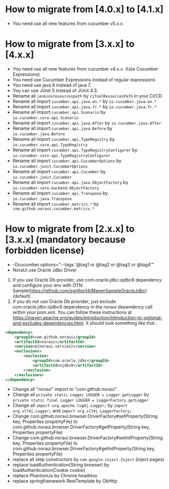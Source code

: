 # How to migrate from [4.0.x] to [4.1.x]

* You need use all new features from cucumber v5.x.x.

# How to migrate from [3.x.x] to [4.x.x]

* You need use all new features from cucumber v4.x.x. (Use Cucumber Expressions)
* You need use Cucumber Expressions instead of regular expressions
* You need use java 8 instead of java 7.
* You can use JUnit 5 instead of JUnit 4.3.
* Rename all `jenkinsresourcespath` by `ciToolResourcesPath` in your CI/CD
* Rename all import `cucumber.api.java.en.*` by `io.cucumber.java.en.*`
* Rename all import `cucumber.api.java.fr.*` by `io.cucumber.java.fr.*`
* Rename all import `cucumber.api.Scenario` by `io.cucumber.core.api.Scenario`
* Rename all import `cucumber.api.java.After` by `io.cucumber.java.After`
* Rename all import `cucumber.api.java.Before` by `io.cucumber.java.Before`
* Rename all import `cucumber.api.TypeRegistry` by `io.cucumber.core.api.TypeRegistry`
* Rename all import `cucumber.api.TypeRegistryConfigurer` by `io.cucumber.core.api.TypeRegistryConfigurer`
* Rename all import `cucumber.api.CucumberOptions` by `io.cucumber.junit.CucumberOptions`
* Rename all import `cucumber.api.Cucumber` by `io.cucumber.junit.Cucumber`
* Rename all import `cucumber.api.java.ObjectFactory` by `io.cucumber.core.backend.ObjectFactory`
* Rename all import `cucumber.api.Transpose` by `io.cucumber.java.Transpose`
* Rename all import `cucumber.metrics.*` by ` com.github.noraui.cucumber.metrics.*`

# How to migrate from [2.x.x] to [3.x.x] (mandatory because forbidden license)

* -Dcucumber.options="--tags '@tag1 or @tag2 or @tag3 or @tag4'"
* NoraUi use Oracle Jdbc Driver
1. if you use Oracle Db provider, use com.oracle.jdbc:ojdbc8 dependency and configure your env with OTN: Sample(https://github.com/sgrillon14/MavenSampleOracleJdbc) (default)
2. if you do not use Oracle Db provider, just exclude com.oracle.jdbc:ojdbc8 dependency in the noraui dependency call within your pom.xml. You can follow these instructions at https://maven.apache.org/guides/introduction/introduction-to-optional-and-excludes-dependencies.html. It should look something like that :
```xml
<dependency>
    <groupId>com.github.noraui</groupId>
    <artifactId>noraui</artifactId>
    <version>${noraui.version}</version>
    <exclusions>
        <exclusion>
            <groupId>com.oracle.jdbc</groupId>
            <artifactId>ojdbc8</artifactId>
        </exclusion>
    </exclusions>
</dependency>
```
* Change all "noraui" import to "com.github.noraui"
* Change all `private static Logger LOGGER = Logger.getLogger` by `private static final Logger LOGGER = LoggerFactory.getLogger`
* Change all `import org.apache.log4j.Logger;` by `import org.slf4j.Logger;` and `import org.slf4j.LoggerFactory;`
* Change com.github.noraui.browser.DriverFactory#setProperty(String key, Properties propertyFile) to com.github.noraui.browser.DriverFactory#getProperty(String key, Properties propertyFile)
* Change com.github.noraui.browser.DriverFactory#setIntProperty(String key, Properties propertyFile) to com.github.noraui.browser.DriverFactory#getIntProperty(String key, Properties propertyFile)
* replace all step constructors by `com.google.inject.Inject` (inject pages)
* replace loadAuthentication(String browser) by loadAuthentication(Cookie cookie)
* replace PhantomJs by Chrome headless
* replace springframework RestTemplate by OkHttp

